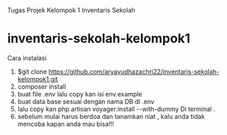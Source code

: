 Tugas Projek Kelompok 1 Inventaris Sekolah
# inventaris-sekolah-kelompok1
Cara instalasi
1. $git clone https://github.com/aryayudhazachri22/inventaris-sekolah-kelompok1.git
2. composer install
3. buat file .env lalu copy kan isi env.example 
4. buat data base sesuai dengan nama DB di .env
5. lalu copy kan php artisan voyager:install --with-dummy Di terminal .
6. sebelum mulai harus berdoa dan tanamkan niat , kalu anda tidak mencoba kapan anda mau bisa!!! 

